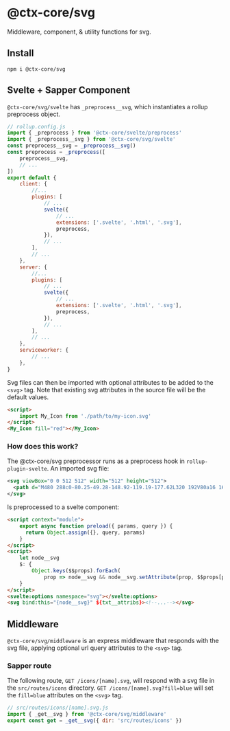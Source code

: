 # @ctx-core/svg

Middleware, component, & utility functions for svg.

## Install

```shell
npm i @ctx-core/svg
```

## Svelte + Sapper Component

`@ctx-core/svg/svelte` has `_preprocess__svg`, which instantiates a rollup preprocess object.

```javascript
// rollup.config.js
import { _preprocess } from '@ctx-core/svelte/preprocess'
import { _preprocess__svg } from '@ctx-core/svg/svelte'
const preprocess__svg = _preprocess__svg()
const preprocess = _preprocess([
	preprocess__svg,
	// ...
])
export default {
	client: {
		//...
		plugins: [
			// ...
			svelte({
				// ...
				extensions: ['.svelte', '.html', '.svg'],
				preprocess,
			}),
			// ...
		],
		// ...
	},
	server: {
		//...
		plugins: [
			// ...
			svelte({
				// ...
				extensions: ['.svelte', '.html', '.svg'],
				preprocess,
			}),
			// ...
		],
		// ...
	},
	serviceworker: {
		// ...
	},
}
```

Svg files can then be imported with optional attributes to be added to the `<svg>` tag.
Note that existing svg attributes in the source file will be the default values.

```html
<script>
	import My_Icon from './path/to/my-icon.svg'
</script>
<My_Icon fill="red"></My_Icon>

```

### How does this work?

The @ctx-core/svg preprocessor runs as a preprocess hook in `rollup-plugin-svelte`.
An imported svg file:

```svg
<svg viewBox="0 0 512 512" width="512" height="512">
  <path d="M480 288c0-80.25-49.28-148.92-119.19-177.62L320 192V80a16 16 0 0 0-16-16h-96a16 16 0 0 0-16 16v112l-40.81-81.62C81.28 139.08 32 207.75 32 288v64h448zm16 96H16a16 16 0 0 0-16 16v32a16 16 0 0 0 16 16h480a16 16 0 0 0 16-16v-32a16 16 0 0 0-16-16z"/>
</svg>
```

Is preprocessed to a svelte component:

```html
<script context="module">
	export async function preload({ params, query }) {
	  return Object.assign({}, query, params)
	}
</script>
<script>
	let node__svg
	$: {
		Object.keys($$props).forEach(
			prop => node__svg && node__svg.setAttribute(prop, $$props[prop]))
	}
</script>
<svelte:options namespace="svg"></svelte:options>
<svg bind:this="{node__svg}" ${txt__attribs}><!--...--></svg>
```

## Middleware

`@ctx-core/svg/middleware` is an express middleware that responds with the svg file,
	applying optional url query attributes to the `<svg>` tag.
	
### Sapper route

The following route, `GET /icons/[name].svg`,
	will respond with a svg file in the `src/routes/icons` directory.
`GET /icons/[name].svg?fill=blue` will set the `fill=blue` attributes on the `<svg>` tag.

```javascript
// src/routes/icons/[name].svg.js
import { _get__svg } from '@ctx-core/svg/middleware'
export const get = _get__svg({ dir: 'src/routes/icons' })
```
